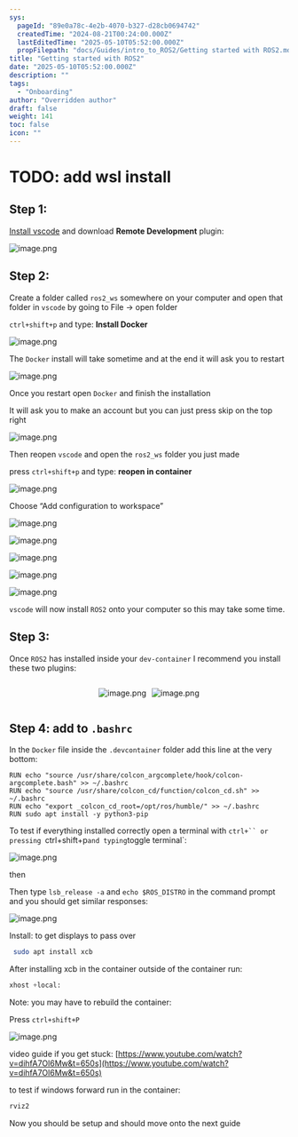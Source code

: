 ```yaml
---
sys:
  pageId: "89e0a78c-4e2b-4070-b327-d28cb0694742"
  createdTime: "2024-08-21T00:24:00.000Z"
  lastEditedTime: "2025-05-10T05:52:00.000Z"
  propFilepath: "docs/Guides/intro_to_ROS2/Getting started with ROS2.md"
title: "Getting started with ROS2"
date: "2025-05-10T05:52:00.000Z"
description: ""
tags:
  - "Onboarding"
author: "Overridden author"
draft: false
weight: 141
toc: false
icon: ""
---
```


# TODO: add wsl install

## Step 1:

[Install vscode](https://code.visualstudio.com/download) and download **Remote Development** plugin:

![image.png](https://prod-files-secure.s3.us-west-2.amazonaws.com/d518164a-d88e-44d1-a4ee-3adb3bd8bce0/efb52993-1881-4a40-b95e-6f020334f022/image.png?X-Amz-Algorithm=AWS4-HMAC-SHA256&X-Amz-Content-Sha256=UNSIGNED-PAYLOAD&X-Amz-Credential=ASIAZI2LB46642QQUE3I%2F20250608%2Fus-west-2%2Fs3%2Faws4_request&X-Amz-Date=20250608T024647Z&X-Amz-Expires=3600&X-Amz-Security-Token=IQoJb3JpZ2luX2VjEKn%2F%2F%2F%2F%2F%2F%2F%2F%2F%2FwEaCXVzLXdlc3QtMiJGMEQCIEpTSXKsILasKH2YLVustSkeHE1VP66SzabQIF39JuL5AiAkE5h0d96pMneDD%2Bjao1FpZUjj1mv0CSuSiCW8hWjeKSqIBAiC%2F%2F%2F%2F%2F%2F%2F%2F%2F%2F8BEAAaDDYzNzQyMzE4MzgwNSIMVQTpreVu6MA6w2gtKtwDDMgfamSXYTV0wCzOL2vB8tbbEyrED9wqCnv3FBgV3M2nyyKZWao5nI0wPzZ4tlTzgqInaXKOBXW9aDaLk4vyfXXFxCfqb5qyHoHd1Tx%2BmvnlQnoox5Rj5CODKsVwv9t6QIPJ7erRYAj7yKxRUTXXxgX%2BfKIDpg%2BtJXW08At6CLP%2FQMPyHZwtMyM9jlPX%2Fh%2BClhMF8Qxnyqy7enYfi5ruKZ0C64toR5JLKzzFYmHXlfaYaD%2B%2F%2BJhK%2BGhl9GJpe1vNCQl8vAt3mDGGgXphLO7qaU1RjDneSnkJljCIHiqjzjhXyXkmxVOMRcy4Zc1Q8WtMJzK3ZUlP2wy3JTL7GzKGG05zbield2HACrPp3Yg%2Fgw%2BQAPeOfWnvVHOwTMfvr7Mnfw93vpKI1Qk46AIe9dsUP0PrtHxYRZz%2F7SamaKV%2BzU2QVaoakHITdp2K8Y6%2FSD0DY1AXHfWwBSgni5HyBWPoNiqcLcVoc9YWHEVwL6MkVXIsuW%2FYYxnw0gFNjI730hyxMjyIzF540ojw%2FGFpdDGlizqdi98fQyYvov7gYzL76c5kCulThaY2buDEtm7WeO6cgQD9PFWlnkUYN%2BOrMSkiTpTUnlOkId%2BJskT%2BBIzheYWeGDgEDgAeJ1Onr4wwqcWTwgY6pgGv5Un64U3OIayRTOYbpkM%2BLugBI9ntCxP9Ixzl8U9yianGAXyx1Xn0Y%2BWeYMEDyH7LoYu%2BRojTVuzJDHpkeOlYzHymCbNOUyd5%2FS1L5wO8mhCGbg3x00%2BtG6zZ6bIx9kQ59vGEB4lo4H%2BY%2BCVwQb7oq5f6CxZGUEqMt8uHWpV43eR16siGUICr5k%2BEakDQ%2B9ZF3Ns0lhdGao6S7zMQcuSmYT7eXL26&X-Amz-Signature=18b92bfe96844aa3935a3fddd078e809cf2e82c55f6979e55603b40bf42a57a8&X-Amz-SignedHeaders=host&x-id=GetObject)

## Step 2:

Create a folder called `ros2_ws` somewhere on your computer and open that folder in `vscode` by going to File → open folder 

`ctrl+shift+p` and type: **Install Docker**

![image.png](https://prod-files-secure.s3.us-west-2.amazonaws.com/d518164a-d88e-44d1-a4ee-3adb3bd8bce0/2269dc0e-1cd5-47ff-bceb-c04ad9b2eab0/image.png?X-Amz-Algorithm=AWS4-HMAC-SHA256&X-Amz-Content-Sha256=UNSIGNED-PAYLOAD&X-Amz-Credential=ASIAZI2LB46642QQUE3I%2F20250608%2Fus-west-2%2Fs3%2Faws4_request&X-Amz-Date=20250608T024647Z&X-Amz-Expires=3600&X-Amz-Security-Token=IQoJb3JpZ2luX2VjEKn%2F%2F%2F%2F%2F%2F%2F%2F%2F%2FwEaCXVzLXdlc3QtMiJGMEQCIEpTSXKsILasKH2YLVustSkeHE1VP66SzabQIF39JuL5AiAkE5h0d96pMneDD%2Bjao1FpZUjj1mv0CSuSiCW8hWjeKSqIBAiC%2F%2F%2F%2F%2F%2F%2F%2F%2F%2F8BEAAaDDYzNzQyMzE4MzgwNSIMVQTpreVu6MA6w2gtKtwDDMgfamSXYTV0wCzOL2vB8tbbEyrED9wqCnv3FBgV3M2nyyKZWao5nI0wPzZ4tlTzgqInaXKOBXW9aDaLk4vyfXXFxCfqb5qyHoHd1Tx%2BmvnlQnoox5Rj5CODKsVwv9t6QIPJ7erRYAj7yKxRUTXXxgX%2BfKIDpg%2BtJXW08At6CLP%2FQMPyHZwtMyM9jlPX%2Fh%2BClhMF8Qxnyqy7enYfi5ruKZ0C64toR5JLKzzFYmHXlfaYaD%2B%2F%2BJhK%2BGhl9GJpe1vNCQl8vAt3mDGGgXphLO7qaU1RjDneSnkJljCIHiqjzjhXyXkmxVOMRcy4Zc1Q8WtMJzK3ZUlP2wy3JTL7GzKGG05zbield2HACrPp3Yg%2Fgw%2BQAPeOfWnvVHOwTMfvr7Mnfw93vpKI1Qk46AIe9dsUP0PrtHxYRZz%2F7SamaKV%2BzU2QVaoakHITdp2K8Y6%2FSD0DY1AXHfWwBSgni5HyBWPoNiqcLcVoc9YWHEVwL6MkVXIsuW%2FYYxnw0gFNjI730hyxMjyIzF540ojw%2FGFpdDGlizqdi98fQyYvov7gYzL76c5kCulThaY2buDEtm7WeO6cgQD9PFWlnkUYN%2BOrMSkiTpTUnlOkId%2BJskT%2BBIzheYWeGDgEDgAeJ1Onr4wwqcWTwgY6pgGv5Un64U3OIayRTOYbpkM%2BLugBI9ntCxP9Ixzl8U9yianGAXyx1Xn0Y%2BWeYMEDyH7LoYu%2BRojTVuzJDHpkeOlYzHymCbNOUyd5%2FS1L5wO8mhCGbg3x00%2BtG6zZ6bIx9kQ59vGEB4lo4H%2BY%2BCVwQb7oq5f6CxZGUEqMt8uHWpV43eR16siGUICr5k%2BEakDQ%2B9ZF3Ns0lhdGao6S7zMQcuSmYT7eXL26&X-Amz-Signature=f24659cbc8a5c2d69e276e1a036e6fc53f3e31dee335d46e3421937c448f8d6e&X-Amz-SignedHeaders=host&x-id=GetObject)

The `Docker` install will take sometime and at the end it will ask you to restart

![image.png](https://prod-files-secure.s3.us-west-2.amazonaws.com/d518164a-d88e-44d1-a4ee-3adb3bd8bce0/ed233f78-be33-4b1f-b89c-9c346c0e961e/image.png?X-Amz-Algorithm=AWS4-HMAC-SHA256&X-Amz-Content-Sha256=UNSIGNED-PAYLOAD&X-Amz-Credential=ASIAZI2LB46642QQUE3I%2F20250608%2Fus-west-2%2Fs3%2Faws4_request&X-Amz-Date=20250608T024647Z&X-Amz-Expires=3600&X-Amz-Security-Token=IQoJb3JpZ2luX2VjEKn%2F%2F%2F%2F%2F%2F%2F%2F%2F%2FwEaCXVzLXdlc3QtMiJGMEQCIEpTSXKsILasKH2YLVustSkeHE1VP66SzabQIF39JuL5AiAkE5h0d96pMneDD%2Bjao1FpZUjj1mv0CSuSiCW8hWjeKSqIBAiC%2F%2F%2F%2F%2F%2F%2F%2F%2F%2F8BEAAaDDYzNzQyMzE4MzgwNSIMVQTpreVu6MA6w2gtKtwDDMgfamSXYTV0wCzOL2vB8tbbEyrED9wqCnv3FBgV3M2nyyKZWao5nI0wPzZ4tlTzgqInaXKOBXW9aDaLk4vyfXXFxCfqb5qyHoHd1Tx%2BmvnlQnoox5Rj5CODKsVwv9t6QIPJ7erRYAj7yKxRUTXXxgX%2BfKIDpg%2BtJXW08At6CLP%2FQMPyHZwtMyM9jlPX%2Fh%2BClhMF8Qxnyqy7enYfi5ruKZ0C64toR5JLKzzFYmHXlfaYaD%2B%2F%2BJhK%2BGhl9GJpe1vNCQl8vAt3mDGGgXphLO7qaU1RjDneSnkJljCIHiqjzjhXyXkmxVOMRcy4Zc1Q8WtMJzK3ZUlP2wy3JTL7GzKGG05zbield2HACrPp3Yg%2Fgw%2BQAPeOfWnvVHOwTMfvr7Mnfw93vpKI1Qk46AIe9dsUP0PrtHxYRZz%2F7SamaKV%2BzU2QVaoakHITdp2K8Y6%2FSD0DY1AXHfWwBSgni5HyBWPoNiqcLcVoc9YWHEVwL6MkVXIsuW%2FYYxnw0gFNjI730hyxMjyIzF540ojw%2FGFpdDGlizqdi98fQyYvov7gYzL76c5kCulThaY2buDEtm7WeO6cgQD9PFWlnkUYN%2BOrMSkiTpTUnlOkId%2BJskT%2BBIzheYWeGDgEDgAeJ1Onr4wwqcWTwgY6pgGv5Un64U3OIayRTOYbpkM%2BLugBI9ntCxP9Ixzl8U9yianGAXyx1Xn0Y%2BWeYMEDyH7LoYu%2BRojTVuzJDHpkeOlYzHymCbNOUyd5%2FS1L5wO8mhCGbg3x00%2BtG6zZ6bIx9kQ59vGEB4lo4H%2BY%2BCVwQb7oq5f6CxZGUEqMt8uHWpV43eR16siGUICr5k%2BEakDQ%2B9ZF3Ns0lhdGao6S7zMQcuSmYT7eXL26&X-Amz-Signature=eebe2b06520b2d20c191a3e5d29abef54cae13fd73af8513031530dfea3ad429&X-Amz-SignedHeaders=host&x-id=GetObject)

Once you restart open `Docker` and finish the installation

It will ask you to make an account but you can just press skip on the top right

![image.png](https://prod-files-secure.s3.us-west-2.amazonaws.com/d518164a-d88e-44d1-a4ee-3adb3bd8bce0/21010ad9-1659-4fd9-9f59-9932a09b2a3d/image.png?X-Amz-Algorithm=AWS4-HMAC-SHA256&X-Amz-Content-Sha256=UNSIGNED-PAYLOAD&X-Amz-Credential=ASIAZI2LB46642QQUE3I%2F20250608%2Fus-west-2%2Fs3%2Faws4_request&X-Amz-Date=20250608T024647Z&X-Amz-Expires=3600&X-Amz-Security-Token=IQoJb3JpZ2luX2VjEKn%2F%2F%2F%2F%2F%2F%2F%2F%2F%2FwEaCXVzLXdlc3QtMiJGMEQCIEpTSXKsILasKH2YLVustSkeHE1VP66SzabQIF39JuL5AiAkE5h0d96pMneDD%2Bjao1FpZUjj1mv0CSuSiCW8hWjeKSqIBAiC%2F%2F%2F%2F%2F%2F%2F%2F%2F%2F8BEAAaDDYzNzQyMzE4MzgwNSIMVQTpreVu6MA6w2gtKtwDDMgfamSXYTV0wCzOL2vB8tbbEyrED9wqCnv3FBgV3M2nyyKZWao5nI0wPzZ4tlTzgqInaXKOBXW9aDaLk4vyfXXFxCfqb5qyHoHd1Tx%2BmvnlQnoox5Rj5CODKsVwv9t6QIPJ7erRYAj7yKxRUTXXxgX%2BfKIDpg%2BtJXW08At6CLP%2FQMPyHZwtMyM9jlPX%2Fh%2BClhMF8Qxnyqy7enYfi5ruKZ0C64toR5JLKzzFYmHXlfaYaD%2B%2F%2BJhK%2BGhl9GJpe1vNCQl8vAt3mDGGgXphLO7qaU1RjDneSnkJljCIHiqjzjhXyXkmxVOMRcy4Zc1Q8WtMJzK3ZUlP2wy3JTL7GzKGG05zbield2HACrPp3Yg%2Fgw%2BQAPeOfWnvVHOwTMfvr7Mnfw93vpKI1Qk46AIe9dsUP0PrtHxYRZz%2F7SamaKV%2BzU2QVaoakHITdp2K8Y6%2FSD0DY1AXHfWwBSgni5HyBWPoNiqcLcVoc9YWHEVwL6MkVXIsuW%2FYYxnw0gFNjI730hyxMjyIzF540ojw%2FGFpdDGlizqdi98fQyYvov7gYzL76c5kCulThaY2buDEtm7WeO6cgQD9PFWlnkUYN%2BOrMSkiTpTUnlOkId%2BJskT%2BBIzheYWeGDgEDgAeJ1Onr4wwqcWTwgY6pgGv5Un64U3OIayRTOYbpkM%2BLugBI9ntCxP9Ixzl8U9yianGAXyx1Xn0Y%2BWeYMEDyH7LoYu%2BRojTVuzJDHpkeOlYzHymCbNOUyd5%2FS1L5wO8mhCGbg3x00%2BtG6zZ6bIx9kQ59vGEB4lo4H%2BY%2BCVwQb7oq5f6CxZGUEqMt8uHWpV43eR16siGUICr5k%2BEakDQ%2B9ZF3Ns0lhdGao6S7zMQcuSmYT7eXL26&X-Amz-Signature=b196afa70a297fdf5e5d2d4862017ef462ed7a2925088e54d0647fa49dc477a5&X-Amz-SignedHeaders=host&x-id=GetObject)

Then reopen `vscode` and open the `ros2_ws` folder you just made

press `ctrl+shift+p` and type: **reopen in container**

![image.png](https://prod-files-secure.s3.us-west-2.amazonaws.com/d518164a-d88e-44d1-a4ee-3adb3bd8bce0/4e93b8c2-41ad-488c-8095-c74205196118/image.png?X-Amz-Algorithm=AWS4-HMAC-SHA256&X-Amz-Content-Sha256=UNSIGNED-PAYLOAD&X-Amz-Credential=ASIAZI2LB46642QQUE3I%2F20250608%2Fus-west-2%2Fs3%2Faws4_request&X-Amz-Date=20250608T024647Z&X-Amz-Expires=3600&X-Amz-Security-Token=IQoJb3JpZ2luX2VjEKn%2F%2F%2F%2F%2F%2F%2F%2F%2F%2FwEaCXVzLXdlc3QtMiJGMEQCIEpTSXKsILasKH2YLVustSkeHE1VP66SzabQIF39JuL5AiAkE5h0d96pMneDD%2Bjao1FpZUjj1mv0CSuSiCW8hWjeKSqIBAiC%2F%2F%2F%2F%2F%2F%2F%2F%2F%2F8BEAAaDDYzNzQyMzE4MzgwNSIMVQTpreVu6MA6w2gtKtwDDMgfamSXYTV0wCzOL2vB8tbbEyrED9wqCnv3FBgV3M2nyyKZWao5nI0wPzZ4tlTzgqInaXKOBXW9aDaLk4vyfXXFxCfqb5qyHoHd1Tx%2BmvnlQnoox5Rj5CODKsVwv9t6QIPJ7erRYAj7yKxRUTXXxgX%2BfKIDpg%2BtJXW08At6CLP%2FQMPyHZwtMyM9jlPX%2Fh%2BClhMF8Qxnyqy7enYfi5ruKZ0C64toR5JLKzzFYmHXlfaYaD%2B%2F%2BJhK%2BGhl9GJpe1vNCQl8vAt3mDGGgXphLO7qaU1RjDneSnkJljCIHiqjzjhXyXkmxVOMRcy4Zc1Q8WtMJzK3ZUlP2wy3JTL7GzKGG05zbield2HACrPp3Yg%2Fgw%2BQAPeOfWnvVHOwTMfvr7Mnfw93vpKI1Qk46AIe9dsUP0PrtHxYRZz%2F7SamaKV%2BzU2QVaoakHITdp2K8Y6%2FSD0DY1AXHfWwBSgni5HyBWPoNiqcLcVoc9YWHEVwL6MkVXIsuW%2FYYxnw0gFNjI730hyxMjyIzF540ojw%2FGFpdDGlizqdi98fQyYvov7gYzL76c5kCulThaY2buDEtm7WeO6cgQD9PFWlnkUYN%2BOrMSkiTpTUnlOkId%2BJskT%2BBIzheYWeGDgEDgAeJ1Onr4wwqcWTwgY6pgGv5Un64U3OIayRTOYbpkM%2BLugBI9ntCxP9Ixzl8U9yianGAXyx1Xn0Y%2BWeYMEDyH7LoYu%2BRojTVuzJDHpkeOlYzHymCbNOUyd5%2FS1L5wO8mhCGbg3x00%2BtG6zZ6bIx9kQ59vGEB4lo4H%2BY%2BCVwQb7oq5f6CxZGUEqMt8uHWpV43eR16siGUICr5k%2BEakDQ%2B9ZF3Ns0lhdGao6S7zMQcuSmYT7eXL26&X-Amz-Signature=7d61f75348e20e917428817d9fb1f638aa1d2f779a73afb83b77619b8d3e1f35&X-Amz-SignedHeaders=host&x-id=GetObject)

Choose “Add configuration to workspace”

![image.png](https://prod-files-secure.s3.us-west-2.amazonaws.com/d518164a-d88e-44d1-a4ee-3adb3bd8bce0/9560b282-5060-4989-ba37-97e7b2c22476/image.png?X-Amz-Algorithm=AWS4-HMAC-SHA256&X-Amz-Content-Sha256=UNSIGNED-PAYLOAD&X-Amz-Credential=ASIAZI2LB46642QQUE3I%2F20250608%2Fus-west-2%2Fs3%2Faws4_request&X-Amz-Date=20250608T024647Z&X-Amz-Expires=3600&X-Amz-Security-Token=IQoJb3JpZ2luX2VjEKn%2F%2F%2F%2F%2F%2F%2F%2F%2F%2FwEaCXVzLXdlc3QtMiJGMEQCIEpTSXKsILasKH2YLVustSkeHE1VP66SzabQIF39JuL5AiAkE5h0d96pMneDD%2Bjao1FpZUjj1mv0CSuSiCW8hWjeKSqIBAiC%2F%2F%2F%2F%2F%2F%2F%2F%2F%2F8BEAAaDDYzNzQyMzE4MzgwNSIMVQTpreVu6MA6w2gtKtwDDMgfamSXYTV0wCzOL2vB8tbbEyrED9wqCnv3FBgV3M2nyyKZWao5nI0wPzZ4tlTzgqInaXKOBXW9aDaLk4vyfXXFxCfqb5qyHoHd1Tx%2BmvnlQnoox5Rj5CODKsVwv9t6QIPJ7erRYAj7yKxRUTXXxgX%2BfKIDpg%2BtJXW08At6CLP%2FQMPyHZwtMyM9jlPX%2Fh%2BClhMF8Qxnyqy7enYfi5ruKZ0C64toR5JLKzzFYmHXlfaYaD%2B%2F%2BJhK%2BGhl9GJpe1vNCQl8vAt3mDGGgXphLO7qaU1RjDneSnkJljCIHiqjzjhXyXkmxVOMRcy4Zc1Q8WtMJzK3ZUlP2wy3JTL7GzKGG05zbield2HACrPp3Yg%2Fgw%2BQAPeOfWnvVHOwTMfvr7Mnfw93vpKI1Qk46AIe9dsUP0PrtHxYRZz%2F7SamaKV%2BzU2QVaoakHITdp2K8Y6%2FSD0DY1AXHfWwBSgni5HyBWPoNiqcLcVoc9YWHEVwL6MkVXIsuW%2FYYxnw0gFNjI730hyxMjyIzF540ojw%2FGFpdDGlizqdi98fQyYvov7gYzL76c5kCulThaY2buDEtm7WeO6cgQD9PFWlnkUYN%2BOrMSkiTpTUnlOkId%2BJskT%2BBIzheYWeGDgEDgAeJ1Onr4wwqcWTwgY6pgGv5Un64U3OIayRTOYbpkM%2BLugBI9ntCxP9Ixzl8U9yianGAXyx1Xn0Y%2BWeYMEDyH7LoYu%2BRojTVuzJDHpkeOlYzHymCbNOUyd5%2FS1L5wO8mhCGbg3x00%2BtG6zZ6bIx9kQ59vGEB4lo4H%2BY%2BCVwQb7oq5f6CxZGUEqMt8uHWpV43eR16siGUICr5k%2BEakDQ%2B9ZF3Ns0lhdGao6S7zMQcuSmYT7eXL26&X-Amz-Signature=8acd08def093fb75803c02aaabd3a828be680961a9cb688e0a583d21f0dad4a6&X-Amz-SignedHeaders=host&x-id=GetObject)

![image.png](https://prod-files-secure.s3.us-west-2.amazonaws.com/d518164a-d88e-44d1-a4ee-3adb3bd8bce0/2ee63f81-886b-48e8-a553-dc6e5eac99e4/image.png?X-Amz-Algorithm=AWS4-HMAC-SHA256&X-Amz-Content-Sha256=UNSIGNED-PAYLOAD&X-Amz-Credential=ASIAZI2LB46642QQUE3I%2F20250608%2Fus-west-2%2Fs3%2Faws4_request&X-Amz-Date=20250608T024647Z&X-Amz-Expires=3600&X-Amz-Security-Token=IQoJb3JpZ2luX2VjEKn%2F%2F%2F%2F%2F%2F%2F%2F%2F%2FwEaCXVzLXdlc3QtMiJGMEQCIEpTSXKsILasKH2YLVustSkeHE1VP66SzabQIF39JuL5AiAkE5h0d96pMneDD%2Bjao1FpZUjj1mv0CSuSiCW8hWjeKSqIBAiC%2F%2F%2F%2F%2F%2F%2F%2F%2F%2F8BEAAaDDYzNzQyMzE4MzgwNSIMVQTpreVu6MA6w2gtKtwDDMgfamSXYTV0wCzOL2vB8tbbEyrED9wqCnv3FBgV3M2nyyKZWao5nI0wPzZ4tlTzgqInaXKOBXW9aDaLk4vyfXXFxCfqb5qyHoHd1Tx%2BmvnlQnoox5Rj5CODKsVwv9t6QIPJ7erRYAj7yKxRUTXXxgX%2BfKIDpg%2BtJXW08At6CLP%2FQMPyHZwtMyM9jlPX%2Fh%2BClhMF8Qxnyqy7enYfi5ruKZ0C64toR5JLKzzFYmHXlfaYaD%2B%2F%2BJhK%2BGhl9GJpe1vNCQl8vAt3mDGGgXphLO7qaU1RjDneSnkJljCIHiqjzjhXyXkmxVOMRcy4Zc1Q8WtMJzK3ZUlP2wy3JTL7GzKGG05zbield2HACrPp3Yg%2Fgw%2BQAPeOfWnvVHOwTMfvr7Mnfw93vpKI1Qk46AIe9dsUP0PrtHxYRZz%2F7SamaKV%2BzU2QVaoakHITdp2K8Y6%2FSD0DY1AXHfWwBSgni5HyBWPoNiqcLcVoc9YWHEVwL6MkVXIsuW%2FYYxnw0gFNjI730hyxMjyIzF540ojw%2FGFpdDGlizqdi98fQyYvov7gYzL76c5kCulThaY2buDEtm7WeO6cgQD9PFWlnkUYN%2BOrMSkiTpTUnlOkId%2BJskT%2BBIzheYWeGDgEDgAeJ1Onr4wwqcWTwgY6pgGv5Un64U3OIayRTOYbpkM%2BLugBI9ntCxP9Ixzl8U9yianGAXyx1Xn0Y%2BWeYMEDyH7LoYu%2BRojTVuzJDHpkeOlYzHymCbNOUyd5%2FS1L5wO8mhCGbg3x00%2BtG6zZ6bIx9kQ59vGEB4lo4H%2BY%2BCVwQb7oq5f6CxZGUEqMt8uHWpV43eR16siGUICr5k%2BEakDQ%2B9ZF3Ns0lhdGao6S7zMQcuSmYT7eXL26&X-Amz-Signature=62fa2c2dd4a55aba133af234c1ad31b108fc44dd0f4d060bd646d95ed6e30565&X-Amz-SignedHeaders=host&x-id=GetObject)

![image.png](https://prod-files-secure.s3.us-west-2.amazonaws.com/d518164a-d88e-44d1-a4ee-3adb3bd8bce0/ae1580b2-b048-407e-aed9-b584224a7a04/image.png?X-Amz-Algorithm=AWS4-HMAC-SHA256&X-Amz-Content-Sha256=UNSIGNED-PAYLOAD&X-Amz-Credential=ASIAZI2LB46642QQUE3I%2F20250608%2Fus-west-2%2Fs3%2Faws4_request&X-Amz-Date=20250608T024647Z&X-Amz-Expires=3600&X-Amz-Security-Token=IQoJb3JpZ2luX2VjEKn%2F%2F%2F%2F%2F%2F%2F%2F%2F%2FwEaCXVzLXdlc3QtMiJGMEQCIEpTSXKsILasKH2YLVustSkeHE1VP66SzabQIF39JuL5AiAkE5h0d96pMneDD%2Bjao1FpZUjj1mv0CSuSiCW8hWjeKSqIBAiC%2F%2F%2F%2F%2F%2F%2F%2F%2F%2F8BEAAaDDYzNzQyMzE4MzgwNSIMVQTpreVu6MA6w2gtKtwDDMgfamSXYTV0wCzOL2vB8tbbEyrED9wqCnv3FBgV3M2nyyKZWao5nI0wPzZ4tlTzgqInaXKOBXW9aDaLk4vyfXXFxCfqb5qyHoHd1Tx%2BmvnlQnoox5Rj5CODKsVwv9t6QIPJ7erRYAj7yKxRUTXXxgX%2BfKIDpg%2BtJXW08At6CLP%2FQMPyHZwtMyM9jlPX%2Fh%2BClhMF8Qxnyqy7enYfi5ruKZ0C64toR5JLKzzFYmHXlfaYaD%2B%2F%2BJhK%2BGhl9GJpe1vNCQl8vAt3mDGGgXphLO7qaU1RjDneSnkJljCIHiqjzjhXyXkmxVOMRcy4Zc1Q8WtMJzK3ZUlP2wy3JTL7GzKGG05zbield2HACrPp3Yg%2Fgw%2BQAPeOfWnvVHOwTMfvr7Mnfw93vpKI1Qk46AIe9dsUP0PrtHxYRZz%2F7SamaKV%2BzU2QVaoakHITdp2K8Y6%2FSD0DY1AXHfWwBSgni5HyBWPoNiqcLcVoc9YWHEVwL6MkVXIsuW%2FYYxnw0gFNjI730hyxMjyIzF540ojw%2FGFpdDGlizqdi98fQyYvov7gYzL76c5kCulThaY2buDEtm7WeO6cgQD9PFWlnkUYN%2BOrMSkiTpTUnlOkId%2BJskT%2BBIzheYWeGDgEDgAeJ1Onr4wwqcWTwgY6pgGv5Un64U3OIayRTOYbpkM%2BLugBI9ntCxP9Ixzl8U9yianGAXyx1Xn0Y%2BWeYMEDyH7LoYu%2BRojTVuzJDHpkeOlYzHymCbNOUyd5%2FS1L5wO8mhCGbg3x00%2BtG6zZ6bIx9kQ59vGEB4lo4H%2BY%2BCVwQb7oq5f6CxZGUEqMt8uHWpV43eR16siGUICr5k%2BEakDQ%2B9ZF3Ns0lhdGao6S7zMQcuSmYT7eXL26&X-Amz-Signature=f34d01faf4c7668c3ba945f5ec2a800dd7f8da4f400e36946c505035a739e0b9&X-Amz-SignedHeaders=host&x-id=GetObject)

![image.png](https://prod-files-secure.s3.us-west-2.amazonaws.com/d518164a-d88e-44d1-a4ee-3adb3bd8bce0/53255b28-f75e-430f-b9e3-c0ac8577e42b/image.png?X-Amz-Algorithm=AWS4-HMAC-SHA256&X-Amz-Content-Sha256=UNSIGNED-PAYLOAD&X-Amz-Credential=ASIAZI2LB46642QQUE3I%2F20250608%2Fus-west-2%2Fs3%2Faws4_request&X-Amz-Date=20250608T024647Z&X-Amz-Expires=3600&X-Amz-Security-Token=IQoJb3JpZ2luX2VjEKn%2F%2F%2F%2F%2F%2F%2F%2F%2F%2FwEaCXVzLXdlc3QtMiJGMEQCIEpTSXKsILasKH2YLVustSkeHE1VP66SzabQIF39JuL5AiAkE5h0d96pMneDD%2Bjao1FpZUjj1mv0CSuSiCW8hWjeKSqIBAiC%2F%2F%2F%2F%2F%2F%2F%2F%2F%2F8BEAAaDDYzNzQyMzE4MzgwNSIMVQTpreVu6MA6w2gtKtwDDMgfamSXYTV0wCzOL2vB8tbbEyrED9wqCnv3FBgV3M2nyyKZWao5nI0wPzZ4tlTzgqInaXKOBXW9aDaLk4vyfXXFxCfqb5qyHoHd1Tx%2BmvnlQnoox5Rj5CODKsVwv9t6QIPJ7erRYAj7yKxRUTXXxgX%2BfKIDpg%2BtJXW08At6CLP%2FQMPyHZwtMyM9jlPX%2Fh%2BClhMF8Qxnyqy7enYfi5ruKZ0C64toR5JLKzzFYmHXlfaYaD%2B%2F%2BJhK%2BGhl9GJpe1vNCQl8vAt3mDGGgXphLO7qaU1RjDneSnkJljCIHiqjzjhXyXkmxVOMRcy4Zc1Q8WtMJzK3ZUlP2wy3JTL7GzKGG05zbield2HACrPp3Yg%2Fgw%2BQAPeOfWnvVHOwTMfvr7Mnfw93vpKI1Qk46AIe9dsUP0PrtHxYRZz%2F7SamaKV%2BzU2QVaoakHITdp2K8Y6%2FSD0DY1AXHfWwBSgni5HyBWPoNiqcLcVoc9YWHEVwL6MkVXIsuW%2FYYxnw0gFNjI730hyxMjyIzF540ojw%2FGFpdDGlizqdi98fQyYvov7gYzL76c5kCulThaY2buDEtm7WeO6cgQD9PFWlnkUYN%2BOrMSkiTpTUnlOkId%2BJskT%2BBIzheYWeGDgEDgAeJ1Onr4wwqcWTwgY6pgGv5Un64U3OIayRTOYbpkM%2BLugBI9ntCxP9Ixzl8U9yianGAXyx1Xn0Y%2BWeYMEDyH7LoYu%2BRojTVuzJDHpkeOlYzHymCbNOUyd5%2FS1L5wO8mhCGbg3x00%2BtG6zZ6bIx9kQ59vGEB4lo4H%2BY%2BCVwQb7oq5f6CxZGUEqMt8uHWpV43eR16siGUICr5k%2BEakDQ%2B9ZF3Ns0lhdGao6S7zMQcuSmYT7eXL26&X-Amz-Signature=74a3b73cc6abf7c4a4240ad8654426f29ca8b88ad8a4b109286133d26fe029d0&X-Amz-SignedHeaders=host&x-id=GetObject)

![image.png](https://prod-files-secure.s3.us-west-2.amazonaws.com/d518164a-d88e-44d1-a4ee-3adb3bd8bce0/7c562767-5af9-4ffb-97d1-327bcdf4ee00/image.png?X-Amz-Algorithm=AWS4-HMAC-SHA256&X-Amz-Content-Sha256=UNSIGNED-PAYLOAD&X-Amz-Credential=ASIAZI2LB46642QQUE3I%2F20250608%2Fus-west-2%2Fs3%2Faws4_request&X-Amz-Date=20250608T024647Z&X-Amz-Expires=3600&X-Amz-Security-Token=IQoJb3JpZ2luX2VjEKn%2F%2F%2F%2F%2F%2F%2F%2F%2F%2FwEaCXVzLXdlc3QtMiJGMEQCIEpTSXKsILasKH2YLVustSkeHE1VP66SzabQIF39JuL5AiAkE5h0d96pMneDD%2Bjao1FpZUjj1mv0CSuSiCW8hWjeKSqIBAiC%2F%2F%2F%2F%2F%2F%2F%2F%2F%2F8BEAAaDDYzNzQyMzE4MzgwNSIMVQTpreVu6MA6w2gtKtwDDMgfamSXYTV0wCzOL2vB8tbbEyrED9wqCnv3FBgV3M2nyyKZWao5nI0wPzZ4tlTzgqInaXKOBXW9aDaLk4vyfXXFxCfqb5qyHoHd1Tx%2BmvnlQnoox5Rj5CODKsVwv9t6QIPJ7erRYAj7yKxRUTXXxgX%2BfKIDpg%2BtJXW08At6CLP%2FQMPyHZwtMyM9jlPX%2Fh%2BClhMF8Qxnyqy7enYfi5ruKZ0C64toR5JLKzzFYmHXlfaYaD%2B%2F%2BJhK%2BGhl9GJpe1vNCQl8vAt3mDGGgXphLO7qaU1RjDneSnkJljCIHiqjzjhXyXkmxVOMRcy4Zc1Q8WtMJzK3ZUlP2wy3JTL7GzKGG05zbield2HACrPp3Yg%2Fgw%2BQAPeOfWnvVHOwTMfvr7Mnfw93vpKI1Qk46AIe9dsUP0PrtHxYRZz%2F7SamaKV%2BzU2QVaoakHITdp2K8Y6%2FSD0DY1AXHfWwBSgni5HyBWPoNiqcLcVoc9YWHEVwL6MkVXIsuW%2FYYxnw0gFNjI730hyxMjyIzF540ojw%2FGFpdDGlizqdi98fQyYvov7gYzL76c5kCulThaY2buDEtm7WeO6cgQD9PFWlnkUYN%2BOrMSkiTpTUnlOkId%2BJskT%2BBIzheYWeGDgEDgAeJ1Onr4wwqcWTwgY6pgGv5Un64U3OIayRTOYbpkM%2BLugBI9ntCxP9Ixzl8U9yianGAXyx1Xn0Y%2BWeYMEDyH7LoYu%2BRojTVuzJDHpkeOlYzHymCbNOUyd5%2FS1L5wO8mhCGbg3x00%2BtG6zZ6bIx9kQ59vGEB4lo4H%2BY%2BCVwQb7oq5f6CxZGUEqMt8uHWpV43eR16siGUICr5k%2BEakDQ%2B9ZF3Ns0lhdGao6S7zMQcuSmYT7eXL26&X-Amz-Signature=5157b43a32ad9daeec841211d96a4dd59749b687865ac728eedabe1be75052c3&X-Amz-SignedHeaders=host&x-id=GetObject)

`vscode` will now install `ROS2` onto your computer so this may take some time.

## Step 3:

Once `ROS2` has installed inside your `dev-container` I recommend you install these two plugins:

<div style="display: flex;flex-direction: row; column-gap:10px; max-width: 630px;justify-content: center;">
<div>

![image.png](https://prod-files-secure.s3.us-west-2.amazonaws.com/d518164a-d88e-44d1-a4ee-3adb3bd8bce0/3fc3d550-5a54-4ba1-ba6b-faa01cdb7369/image.png?X-Amz-Algorithm=AWS4-HMAC-SHA256&X-Amz-Content-Sha256=UNSIGNED-PAYLOAD&X-Amz-Credential=ASIAZI2LB466WTSX2UWQ%2F20250608%2Fus-west-2%2Fs3%2Faws4_request&X-Amz-Date=20250608T024649Z&X-Amz-Expires=3600&X-Amz-Security-Token=IQoJb3JpZ2luX2VjEKj%2F%2F%2F%2F%2F%2F%2F%2F%2F%2FwEaCXVzLXdlc3QtMiJHMEUCIQDmp3QZ2h7xkoq6wcVe3qO9n937L%2FkGYSEkanwpm7jqiQIgZMxEjXu3YTw%2B05o%2FxKqXZkHs%2BdGOH%2BaHEXK3pYKlBGcqiAQIgf%2F%2F%2F%2F%2F%2F%2F%2F%2F%2FARAAGgw2Mzc0MjMxODM4MDUiDDRLf1hZxQTnI1VncyrcAyuG8iMwpd0zPAp5aphHc5PfB9NHQ%2BQ3Iyf3mFJf3PPUw%2FBDpkRZbyjTyleWeG8DaDI%2BdjArGNpHz%2FQXHc0%2BKoI39tmLwiJQkgELRqd%2BR3BKF3rQ2PhzdLkKTFErAHDoanRSHpeHWo12edjnEA%2FQ0L5Y2iW7BGi5UdeTC0ewMs0RczLo%2FT0%2F6ec8jaZAFUqeGo8vR1NcH0a6xvGe85JGtVQUovj%2Bh1jK%2F7m1x0NUq6qWqiOxFEdDxUDKPadWvKpjNacJJ7mtCw2G1GHGSt%2BXUj8fhjvj%2FhM6RGuNVfE6n15jVsS0UzF4bcC3rChUH%2BR1k5Vk66bAU16X2a8eC9GAGzqmH3P4FdhA1r2dNZVlOTyQbt7Xg2ARzNnxktBmK%2BPVb1CidpeIr2vSluP630Sm35%2B36JnuvQTJBpExvxkPRuj0a%2FwYFhp%2B72ug%2FXYAtuhO7SzfsHRSbE%2BwBExKjV8DWm%2BStunjgWARfAj1SWSsPuwY3l4729rfpIEh3gCJWkv%2Bal4Xev5fdbZGgIO%2BKXvSuGR50rSXjiBAjA5pWoCJu%2Bxf%2BDEg7Xm1QdraGohmvsg%2BjZVV0MSN5dzYbFf3Dwa3nowsNyu3hmwoWOueyMghG082Wby%2FBXinCg72v8R3MOOck8IGOqUBPenK%2Fw3xr%2FU%2Fd3qvvRP5VUEBf%2FEnwL9qiWO7nLVlkjGiD6T8x1L2qlfj2KCDAqVstV0C%2Fs6zSEcE4BXI7AZHfQo4FVTNFg5zdwzNNNbm9DH7CchurymVPDNYmvOuNEWug8Ls2766XzGioi3%2BmKOn08b2ESNfYRBQeoxVDuLqbezexLAQaMQmASHrtmYg%2BuV5bT%2FJ%2FAi%2B0iP5bf%2FckCHce5KvLcTx&X-Amz-Signature=3f340d0faf3274661491d9246eec70053e07d2e1f64e9263386a5fa6c2458a54&X-Amz-SignedHeaders=host&x-id=GetObject)

</div>
<div>

![image.png](https://prod-files-secure.s3.us-west-2.amazonaws.com/d518164a-d88e-44d1-a4ee-3adb3bd8bce0/d994cc66-13c2-4093-a5a3-f84cf4601a82/image.png?X-Amz-Algorithm=AWS4-HMAC-SHA256&X-Amz-Content-Sha256=UNSIGNED-PAYLOAD&X-Amz-Credential=ASIAZI2LB466ZAJL74JP%2F20250608%2Fus-west-2%2Fs3%2Faws4_request&X-Amz-Date=20250608T024649Z&X-Amz-Expires=3600&X-Amz-Security-Token=IQoJb3JpZ2luX2VjEKj%2F%2F%2F%2F%2F%2F%2F%2F%2F%2FwEaCXVzLXdlc3QtMiJHMEUCIQCexLAYNCUTdA8ceigiDc2ZT172u995svVtLjRfvDGoyQIgSYgVmE%2BS9Ik5klL2z69ma%2Bl7uu67bRVfSToN4YcC7GsqiAQIgf%2F%2F%2F%2F%2F%2F%2F%2F%2F%2FARAAGgw2Mzc0MjMxODM4MDUiDPROffgtZFT3aDPjsyrcA0hxpVSlE0OuNeet7puvLN3XrvSS244qyQk6%2FufuNde7xyE3vEunn4lWWzUw%2BNhN5VUAefk4mB%2BTiwZ9ZuwfP9lVTkhP8dFPMjTbY%2FoE1FecbbWwx8OdIVJp0D5wuVk6cjhHXwBQsB0vDocdebjNGgpYy9Ua7jT4z7SIV6vk9TurUhu8d6atJnxmiurbxBKQl8Bs2fCFD9MH2TMSBVM9FSXS8qf0t3hxYRepGRpdVFchLjLIvv9LHNy%2FRtm4hOjeRz16Nnj9qAi3F2dTsYrUlce%2Bp6tGpnHUupgpu4mw0ejSBhYIWbuPVkR%2BisvRcqGxLjF5TAesm2M4b25wiMqkDi%2F%2FF77OfcbIZXPwKy4g1JPzO66IXIzW4qFfgPBBRUQtCnv4Ql1v6ewBUSmn1vyzCO03e%2BwsAqpJb2S0A7MXqNsgp%2BhKZZjMJ1PBRZahLwsJjLGs85IHrBaRTr0%2FkcgzVwFU2ZlgQdz2TSiWcn7vmoh4OF29q8bld7jFwQAmhAqovzcBDVxgLdB8oSVE4tOisRZrDP%2BOBCSWglvAZY3Fmicnb22n4uNH3%2F8yxseE5tamQwbXQc1ATwjSKfZMHnfKoWlqIGgRzAOtWQQwdwpZj9d3sOHK5yCiarD6qjpqMM6ck8IGOqUBTDgR52twlGD1QzMNqy0JoBcT7w5%2B%2B81i4smSbtjmMmt4bl8%2BYIsavrvb4Ej10VVJjweGVQA7CNG7eURMMCR9HtVWUnrgaYIzxYNwpXu7ovoNCSJVBQPz3jgcr7I%2FXgJwEVbi%2BscBRFV8Zfz21FLHrONOS50PZtWCzaj3yWdxQGgbyzTh4IyoXlZv6awVlhm%2BZFRkfyZTHqDp7e1RKI6huNMBqqeO&X-Amz-Signature=23ab6ce255dd195d6c3b946e7ba3ab911d39a1e4e19be7a04ce75a28a2481a9f&X-Amz-SignedHeaders=host&x-id=GetObject)

</div>
</div>

## Step 4: add to `.bashrc`

In the `Docker` file inside the `.devcontainer` folder add this line at the very bottom: 

```docker
RUN echo "source /usr/share/colcon_argcomplete/hook/colcon-argcomplete.bash" >> ~/.bashrc
RUN echo "source /usr/share/colcon_cd/function/colcon_cd.sh" >> ~/.bashrc
RUN echo "export _colcon_cd_root=/opt/ros/humble/" >> ~/.bashrc
RUN sudo apt install -y python3-pip 
```

To test if everything installed correctly open a terminal with `ctrl+`` or pressing `ctrl+shift+p` and typing `toggle terminal`:

![image.png](https://prod-files-secure.s3.us-west-2.amazonaws.com/d518164a-d88e-44d1-a4ee-3adb3bd8bce0/6a4943d8-b04e-4c02-9a58-775f3384d1a5/image.png?X-Amz-Algorithm=AWS4-HMAC-SHA256&X-Amz-Content-Sha256=UNSIGNED-PAYLOAD&X-Amz-Credential=ASIAZI2LB46642QQUE3I%2F20250608%2Fus-west-2%2Fs3%2Faws4_request&X-Amz-Date=20250608T024647Z&X-Amz-Expires=3600&X-Amz-Security-Token=IQoJb3JpZ2luX2VjEKn%2F%2F%2F%2F%2F%2F%2F%2F%2F%2FwEaCXVzLXdlc3QtMiJGMEQCIEpTSXKsILasKH2YLVustSkeHE1VP66SzabQIF39JuL5AiAkE5h0d96pMneDD%2Bjao1FpZUjj1mv0CSuSiCW8hWjeKSqIBAiC%2F%2F%2F%2F%2F%2F%2F%2F%2F%2F8BEAAaDDYzNzQyMzE4MzgwNSIMVQTpreVu6MA6w2gtKtwDDMgfamSXYTV0wCzOL2vB8tbbEyrED9wqCnv3FBgV3M2nyyKZWao5nI0wPzZ4tlTzgqInaXKOBXW9aDaLk4vyfXXFxCfqb5qyHoHd1Tx%2BmvnlQnoox5Rj5CODKsVwv9t6QIPJ7erRYAj7yKxRUTXXxgX%2BfKIDpg%2BtJXW08At6CLP%2FQMPyHZwtMyM9jlPX%2Fh%2BClhMF8Qxnyqy7enYfi5ruKZ0C64toR5JLKzzFYmHXlfaYaD%2B%2F%2BJhK%2BGhl9GJpe1vNCQl8vAt3mDGGgXphLO7qaU1RjDneSnkJljCIHiqjzjhXyXkmxVOMRcy4Zc1Q8WtMJzK3ZUlP2wy3JTL7GzKGG05zbield2HACrPp3Yg%2Fgw%2BQAPeOfWnvVHOwTMfvr7Mnfw93vpKI1Qk46AIe9dsUP0PrtHxYRZz%2F7SamaKV%2BzU2QVaoakHITdp2K8Y6%2FSD0DY1AXHfWwBSgni5HyBWPoNiqcLcVoc9YWHEVwL6MkVXIsuW%2FYYxnw0gFNjI730hyxMjyIzF540ojw%2FGFpdDGlizqdi98fQyYvov7gYzL76c5kCulThaY2buDEtm7WeO6cgQD9PFWlnkUYN%2BOrMSkiTpTUnlOkId%2BJskT%2BBIzheYWeGDgEDgAeJ1Onr4wwqcWTwgY6pgGv5Un64U3OIayRTOYbpkM%2BLugBI9ntCxP9Ixzl8U9yianGAXyx1Xn0Y%2BWeYMEDyH7LoYu%2BRojTVuzJDHpkeOlYzHymCbNOUyd5%2FS1L5wO8mhCGbg3x00%2BtG6zZ6bIx9kQ59vGEB4lo4H%2BY%2BCVwQb7oq5f6CxZGUEqMt8uHWpV43eR16siGUICr5k%2BEakDQ%2B9ZF3Ns0lhdGao6S7zMQcuSmYT7eXL26&X-Amz-Signature=cf2329ff6ef407e5dd6897d52063851da264b1d28a038eaf44f6bda04c692a91&X-Amz-SignedHeaders=host&x-id=GetObject)

then 

Then type `lsb_release -a` and `echo $ROS_DISTRO` in the command prompt and you should get similar responses:

![image.png](https://prod-files-secure.s3.us-west-2.amazonaws.com/d518164a-d88e-44d1-a4ee-3adb3bd8bce0/3e635dec-a805-4e85-8b9e-d000e5b71a4e/image.png?X-Amz-Algorithm=AWS4-HMAC-SHA256&X-Amz-Content-Sha256=UNSIGNED-PAYLOAD&X-Amz-Credential=ASIAZI2LB46642QQUE3I%2F20250608%2Fus-west-2%2Fs3%2Faws4_request&X-Amz-Date=20250608T024647Z&X-Amz-Expires=3600&X-Amz-Security-Token=IQoJb3JpZ2luX2VjEKn%2F%2F%2F%2F%2F%2F%2F%2F%2F%2FwEaCXVzLXdlc3QtMiJGMEQCIEpTSXKsILasKH2YLVustSkeHE1VP66SzabQIF39JuL5AiAkE5h0d96pMneDD%2Bjao1FpZUjj1mv0CSuSiCW8hWjeKSqIBAiC%2F%2F%2F%2F%2F%2F%2F%2F%2F%2F8BEAAaDDYzNzQyMzE4MzgwNSIMVQTpreVu6MA6w2gtKtwDDMgfamSXYTV0wCzOL2vB8tbbEyrED9wqCnv3FBgV3M2nyyKZWao5nI0wPzZ4tlTzgqInaXKOBXW9aDaLk4vyfXXFxCfqb5qyHoHd1Tx%2BmvnlQnoox5Rj5CODKsVwv9t6QIPJ7erRYAj7yKxRUTXXxgX%2BfKIDpg%2BtJXW08At6CLP%2FQMPyHZwtMyM9jlPX%2Fh%2BClhMF8Qxnyqy7enYfi5ruKZ0C64toR5JLKzzFYmHXlfaYaD%2B%2F%2BJhK%2BGhl9GJpe1vNCQl8vAt3mDGGgXphLO7qaU1RjDneSnkJljCIHiqjzjhXyXkmxVOMRcy4Zc1Q8WtMJzK3ZUlP2wy3JTL7GzKGG05zbield2HACrPp3Yg%2Fgw%2BQAPeOfWnvVHOwTMfvr7Mnfw93vpKI1Qk46AIe9dsUP0PrtHxYRZz%2F7SamaKV%2BzU2QVaoakHITdp2K8Y6%2FSD0DY1AXHfWwBSgni5HyBWPoNiqcLcVoc9YWHEVwL6MkVXIsuW%2FYYxnw0gFNjI730hyxMjyIzF540ojw%2FGFpdDGlizqdi98fQyYvov7gYzL76c5kCulThaY2buDEtm7WeO6cgQD9PFWlnkUYN%2BOrMSkiTpTUnlOkId%2BJskT%2BBIzheYWeGDgEDgAeJ1Onr4wwqcWTwgY6pgGv5Un64U3OIayRTOYbpkM%2BLugBI9ntCxP9Ixzl8U9yianGAXyx1Xn0Y%2BWeYMEDyH7LoYu%2BRojTVuzJDHpkeOlYzHymCbNOUyd5%2FS1L5wO8mhCGbg3x00%2BtG6zZ6bIx9kQ59vGEB4lo4H%2BY%2BCVwQb7oq5f6CxZGUEqMt8uHWpV43eR16siGUICr5k%2BEakDQ%2B9ZF3Ns0lhdGao6S7zMQcuSmYT7eXL26&X-Amz-Signature=503fc187d94c600694638eb7f7720b92e919dc86a27006f3c23cd256699640ed&X-Amz-SignedHeaders=host&x-id=GetObject)

Install:  to get displays to pass over

```bash
 sudo apt install xcb
```

After installing xcb in the container outside of the container run:

```python
xhost +local:
```

Note: you may have to rebuild the container:

Press `ctrl+shift+P`

![image.png](https://prod-files-secure.s3.us-west-2.amazonaws.com/d518164a-d88e-44d1-a4ee-3adb3bd8bce0/6c2be660-2618-4c38-9c26-53554f7a0b7b/image.png?X-Amz-Algorithm=AWS4-HMAC-SHA256&X-Amz-Content-Sha256=UNSIGNED-PAYLOAD&X-Amz-Credential=ASIAZI2LB46642QQUE3I%2F20250608%2Fus-west-2%2Fs3%2Faws4_request&X-Amz-Date=20250608T024647Z&X-Amz-Expires=3600&X-Amz-Security-Token=IQoJb3JpZ2luX2VjEKn%2F%2F%2F%2F%2F%2F%2F%2F%2F%2FwEaCXVzLXdlc3QtMiJGMEQCIEpTSXKsILasKH2YLVustSkeHE1VP66SzabQIF39JuL5AiAkE5h0d96pMneDD%2Bjao1FpZUjj1mv0CSuSiCW8hWjeKSqIBAiC%2F%2F%2F%2F%2F%2F%2F%2F%2F%2F8BEAAaDDYzNzQyMzE4MzgwNSIMVQTpreVu6MA6w2gtKtwDDMgfamSXYTV0wCzOL2vB8tbbEyrED9wqCnv3FBgV3M2nyyKZWao5nI0wPzZ4tlTzgqInaXKOBXW9aDaLk4vyfXXFxCfqb5qyHoHd1Tx%2BmvnlQnoox5Rj5CODKsVwv9t6QIPJ7erRYAj7yKxRUTXXxgX%2BfKIDpg%2BtJXW08At6CLP%2FQMPyHZwtMyM9jlPX%2Fh%2BClhMF8Qxnyqy7enYfi5ruKZ0C64toR5JLKzzFYmHXlfaYaD%2B%2F%2BJhK%2BGhl9GJpe1vNCQl8vAt3mDGGgXphLO7qaU1RjDneSnkJljCIHiqjzjhXyXkmxVOMRcy4Zc1Q8WtMJzK3ZUlP2wy3JTL7GzKGG05zbield2HACrPp3Yg%2Fgw%2BQAPeOfWnvVHOwTMfvr7Mnfw93vpKI1Qk46AIe9dsUP0PrtHxYRZz%2F7SamaKV%2BzU2QVaoakHITdp2K8Y6%2FSD0DY1AXHfWwBSgni5HyBWPoNiqcLcVoc9YWHEVwL6MkVXIsuW%2FYYxnw0gFNjI730hyxMjyIzF540ojw%2FGFpdDGlizqdi98fQyYvov7gYzL76c5kCulThaY2buDEtm7WeO6cgQD9PFWlnkUYN%2BOrMSkiTpTUnlOkId%2BJskT%2BBIzheYWeGDgEDgAeJ1Onr4wwqcWTwgY6pgGv5Un64U3OIayRTOYbpkM%2BLugBI9ntCxP9Ixzl8U9yianGAXyx1Xn0Y%2BWeYMEDyH7LoYu%2BRojTVuzJDHpkeOlYzHymCbNOUyd5%2FS1L5wO8mhCGbg3x00%2BtG6zZ6bIx9kQ59vGEB4lo4H%2BY%2BCVwQb7oq5f6CxZGUEqMt8uHWpV43eR16siGUICr5k%2BEakDQ%2B9ZF3Ns0lhdGao6S7zMQcuSmYT7eXL26&X-Amz-Signature=745f3961506074d8aaec1805b83a85eac1f6aded46d79f0288bd5f201b5914ad&X-Amz-SignedHeaders=host&x-id=GetObject)

video guide if you get stuck: [https://www.youtube.com/watch?v=dihfA7Ol6Mw&t=650s](https://www.youtube.com/watch?v=dihfA7Ol6Mw&t=650s)

to test if windows forward run in the container:

```bash
rviz2
```

Now you should be setup and should move onto the next guide 
